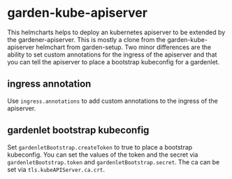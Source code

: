 # garden-kube-apiserver
This helmcharts helps to deploy an kubernetes apiserver to be extended by the gardener-apiserver. This is mostly a clone from the garden-kube-apiserver helmchart from garden-setup. Two minor differences are the ability to set custom annotations for the ingress of the apiserver and that you can tell the apiserver to place a bootstrap kubeconfig for a gardenlet.

## ingress annotation
Use `ingress.annotations` to add custom annotations to the ingress of the apiserver.
## gardenlet bootstrap kubeconfig
Set `gardenletBootstrap.createToken` to true to place a bootstrap kubeconfig. You can set the values of the token and the secret via `gardenletBootstrap.token` and `gardenletBootstrap.secret`. The ca can be set via `tls.kubeAPIServer.ca.crt`.
